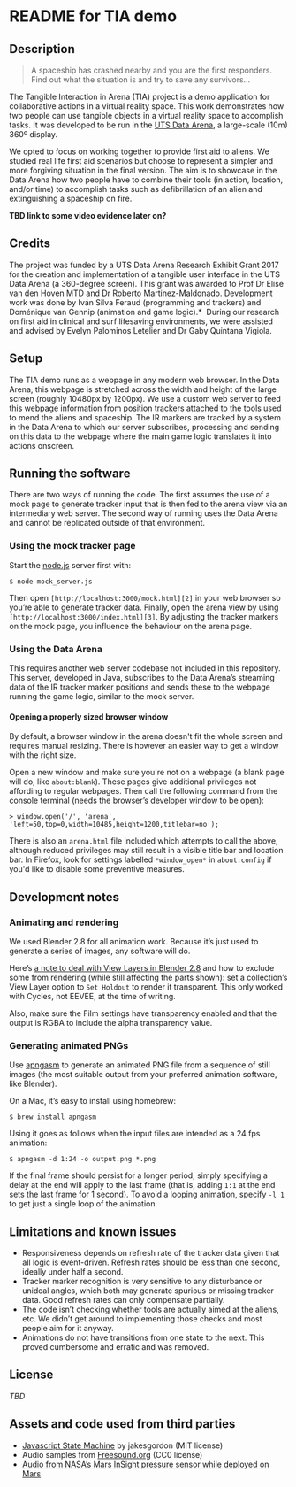 # README for TIA demo

## Description
> A spaceship has crashed nearby and you are the first responders. Find out what the situation is and try to save any survivors…

The Tangible Interaction in Arena (TIA) project is a demo application for collaborative actions in a virtual reality space. This work demonstrates how two people can use tangible objects in a virtual reality space to accomplish tasks. It was developed to be run in the [UTS Data Arena][1], a large-scale (10m) 360º display.

We opted to focus on working together to provide first aid to aliens. We studied real life first aid scenarios but choose to represent a simpler and more forgiving situation in the final version. The aim is to showcase in the Data Arena how two people have to combine their tools (in action, location, and/or time) to accomplish tasks such as defibrillation of an alien and extinguishing a spaceship on fire.

**TBD link to some video evidence later on?**

## Credits
The project was funded by a UTS Data Arena Research Exhibit Grant 2017 for the creation and implementation of a tangible user interface in the UTS Data Arena (a 360-degree screen). This grant was awarded to Prof Dr Elise van den Hoven MTD and Dr Roberto Martinez-Maldonado. Development work was done by Iván Silva Feraud (programming and trackers) and Doménique van Gennip (animation and game logic).* 
During our research on first aid in clinical and surf lifesaving environments, we were assisted and advised by Evelyn Palominos Letelier and Dr Gaby Quintana Vigiola.

## Setup
The TIA demo runs as a webpage in any modern web browser. In the Data Arena, this webpage is stretched across the width and height of the large screen (roughly 10480px by 1200px). We use a custom web server to feed this webpage information from position trackers attached to the tools used to mend the aliens and spaceship. The IR markers are tracked by a system in the Data Arena to which our server subscribes, processing and sending on this data to the webpage where the main game logic translates it into actions onscreen.

## Running the software
There are two ways of running the code. The first assumes the use of a mock page to generate tracker input that is then fed to the arena view via an intermediary web server. The second way of running uses the Data Arena and cannot be replicated outside of that environment.

### Using the mock tracker page
Start the [node.js][2] server first with:

	$ node mock_server.js

Then open `[http://localhost:3000/mock.html][2]` in your web browser so you’re able to generate tracker data. Finally, open the arena view by using `[http://localhost:3000/index.html][3]`. By adjusting the tracker markers on the mock page, you influence the behaviour on the arena page.

### Using the Data Arena
This requires another web server codebase not included in this repository. This server, developed in Java, subscribes to the Data Arena’s streaming data of the IR tracker marker positions and sends these to the webpage running the game logic, similar to the mock server.

#### Opening a properly sized browser window
By default, a browser window in the arena doesn't fit the whole screen and requires manual resizing. There is however an easier way to get a window with the right size.

Open a new window and make sure you're not on a webpage (a blank page will do, like `about:blank`). These pages give additional privileges not affording to regular webpages. Then call the following command from the console terminal (needs the browser’s developer window to be open):

	> window.open('/', 'arena', 'left=50,top=0,width=10485,height=1200,titlebar=no');

There is also an `arena.html` file included which attempts to call the above, although reduced privileges may still result in a visible title bar and location bar. In Firefox, look for settings labelled `*window_open*` in `about:config` if you'd like to disable some preventive measures.

## Development notes

### Animating and rendering
We used Blender 2.8 for all animation work. Because it’s just used to generate a series of images, any software will do.

Here’s [a note to deal with View Layers in Blender 2.8][3] and how to exclude some from rendering (while still affecting the parts shown): set a collection’s View Layer option to `Set Holdout` to render it transparent. This only worked with Cycles, not EEVEE, at the time of writing.

Also, make sure the Film settings have transparency enabled and that the output is RGBA to include the alpha transparency value.

### Generating animated PNGs
Use [apngasm][4] to generate an animated PNG file from a sequence of still images (the most suitable output from your preferred animation software, like Blender).

On a Mac, it’s easy to install using homebrew:

	$ brew install apngasm

Using it goes as follows when the input files are intended as a 24 fps animation:

	$ apngasm -d 1:24 -o output.png *.png

If the final frame should persist for a longer period, simply specifying a delay at the end will apply to the last frame (that is, adding `1:1` at the end sets the last frame for 1 second). To avoid a looping animation, specify `-l 1` to get just a single loop of the animation.

## Limitations and known issues
- Responsiveness depends on refresh rate of the tracker data given that all logic is event-driven. Refresh rates should be less than one second, ideally under half a second.
- Tracker marker recognition is very sensitive to any disturbance or unideal angles, which both may generate spurious or missing tracker data. Good refresh rates can only compensate partially.
- The code isn’t checking whether tools are actually aimed at the aliens, etc. We didn’t get around to implementing those checks and most people aim for it anyway.
- Animations do not have transitions from one state to the next. This proved cumbersome and erratic and was removed.

## License
_TBD_

## Assets and code used from third parties
- [Javascript State Machine][5] by jakesgordon (MIT license)
- Audio samples from [Freesound.org][6] (CC0 license)
- [Audio from NASA’s Mars InSight pressure sensor while deployed on Mars][7]

[1]:	https://www.uts.edu.au/partners-and-community/data-arena/overview
[2]:	https://nodejs.org/en/
[3]:	https://blender.stackexchange.com/questions/126289/blender-2-8-multiple-view-layers
[4]:	https://github.com/apngasm/apngasm
[5]:	https://github.com/jakesgordon/javascript-state-machine
[6]:	https://freesound.org/
[7]:	https://www.nasa.gov/connect/sounds/index.html